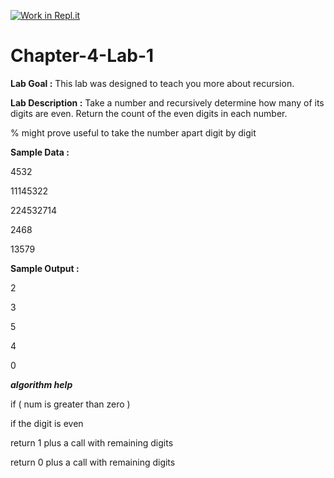 [![Work in Repl.it](https://classroom.github.com/assets/work-in-replit-14baed9a392b3a25080506f3b7b6d57f295ec2978f6f33ec97e36a161684cbe9.svg)](https://classroom.github.com/online_ide?assignment_repo_id=4706559&assignment_repo_type=AssignmentRepo)
# Chapter-4-Lab-1

**Lab Goal :** This lab was designed to teach you more about recursion.  

 

**Lab Description :** Take a number and recursively determine how many of its digits are even. Return the count of the even digits in each number. 

% might prove useful to take the number apart digit by digit

**Sample Data :**

4532

11145322

224532714 

2468 

13579 

**Sample Output :**

2

3

5

4

0

**_algorithm     help_**

if ( num is greater than zero )

if the digit is even

return     1 plus a call with remaining digits

return 0 plus a call with remaining     digits
